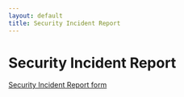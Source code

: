 ```yaml
---
layout: default
title: Security Incident Report
---
```

# Security Incident Report

[Security Incident Report form](https://forms.office.com/r/dLxX3BaYUn)
